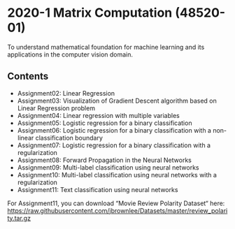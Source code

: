 # 2020-1 Matrix Computation (48520-01)
To understand mathematical foundation for machine learning and its applications in the computer vision domain.
## Contents
- Assignment02: Linear Regression
- Assignment03: Visualization of Gradient Descent algorithm based on Linear Regression problem
- Assignment04: Linear regression with multiple variables
- Assignment05: Logistic regression for a binary classification
- Assignment06: Logistic regression for a binary classification with a non-linear classification boundary
- Assignment07: Logistic regression for a binary classification with a regularization
- Assignment08: Forward Propagation in the Neural Networks
- Assignment09: Multi-label classification using neural networks
- Assignment10: Multi-label classification using neural networks with a regularization
- Assignment11: Text classification using neural networks

For Assignment11, you can download “Movie Review Polarity Dataset“ here:
https://raw.githubusercontent.com/jbrownlee/Datasets/master/review_polarity.tar.gz
